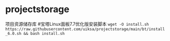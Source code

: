# projectstorage
项目资源储存库
#宝塔Linux面板7.7优化版安装脚本
`wget -O install.sh https://raw.githubusercontent.com/uiksa/projectstorage/main/bt/install_6.0.sh && bash install.sh`
